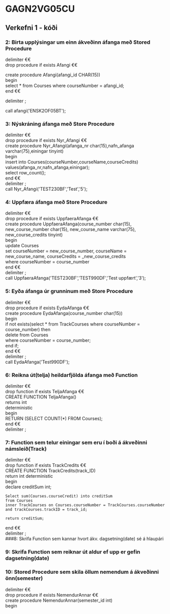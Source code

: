# GAGN2VG05CU
## Verkefni 1 - kóði  
### 2: Birta upplýsingar um einn ákveðinn áfanga með Stored Procedure  

delimiter €€  
drop procedure if exists Afangi €€  

create procedure Afangi(afangi_id CHAR(15))  
begin  
	select * from Courses where courseNumber = afangi_id;  
end €€  

delimiter ;  

call afangi('ENSK2OF05BT');  



### 3: Nýskráning áfanga með Store Procedure  

delimiter €€  
drop procedure if exists Nyr_Afangi €€  
create procedure Nyr_Afangi(afanga_nr char(15),nafn_afanga varchar(75),einingar tinyint)  
begin  
	insert into Courses(courseNumber,courseName,courseCredits)  
    values(afanga_nr,nafn_afanga,einingar);  
    select row_count();  
end €€  
delimiter ;  
call Nyr_Afangi('TEST230BF','Test','5');  



### 4: Uppfæra áfanga með Store Procedure  

delimiter €€  
drop procedure if exists UppfaeraAfanga €€  
create procedure UppfaeraAfanga(course_number char(15), new_course_number char(15), new_course_name varchar(75), new_course_credits tinyint)  
begin  
	update Courses  
	set courseNumber = new_course_number, courseName = new_course_name, courseCredits = _new_course_credits  
	where courseNumber = course_number  
end €€  
delimiter ;  
call UppfaeraAfanga('TEST230BF','TEST990DF','Test uppfært','3');  



### 5: Eyða áfanga úr grunninum með Store Procedure  

delimiter €€  
drop procedure if exists EydaAfanga €€  
create procedure EydaAfanga(course_number char(15))  
begin  
	if not exists(select * from TrackCourses where courseNumber = course_number) then  
		delete from Courses  
		where courseNumber = course_number;  
	end if;  
end €€  
delimiter ;  
call EydaAfanga('Test990DF');  



### 6: Reikna út(telja) heildarfjölda áfanga með Function  

delimiter €€  
drop function if exists TeljaAfanga €€  
CREATE FUNCTION TeljaAfanga()  
returns int  
deterministic  
begin  
	RETURN (SELECT COUNT(*) FROM Courses);  
end €€  
delimiter ;  



### 7: Function sem telur einingar sem eru í boði á ákveðinni námsleið(Track)  
delimiter €€  
drop function if exists TrackCredits €€  
CREATE FUNCTION TrackCredits(track_ID)  
return int deterministic  
begin  
	declare creditSum int;  

	Select sum(Courses.courseCredit) into creditSum  
	from Courses  
	inner TrackCourses on Courses.courseNumber = TrackCourses.courseNumber and trackCourses.trackID = track_id;  

	return creditSum;  
end €€  
delimiter ;  
###8: Skrifa Function sem kannar hvort ákv. dagsetning(date) sé á hlaupári  


### 9: Skrifa Function sem reiknar út aldur ef upp er gefin dagsetning(date)  
### 10: Stored Procedure sem skila öllum nemendum á ákveðinni önn(semester)  

delimiter €€  
drop procedure if exists NemendurAnnar €€  
create procedure NemendurAnnar(semester_id int)  
begin  
